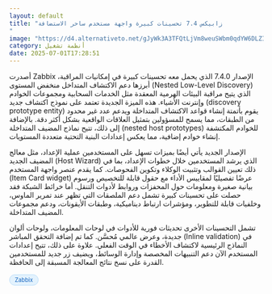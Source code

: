 ```yaml
---
layout: default
title: "زابيكس 7.4 تحسينات كبيرة واجهة مستخدم ساحر الاستضافة
"
image: "https://d4.alternativeto.net/gJyWk3A3TFQtLjVm8weuSWbm0qdYW6DLZIEEoppqSg0/rs:fill:1520:760:0/g:ce:0:0/YWJzOi8vZGlzdC9jb250ZW50LzE3NTEzOTE0Mzc0MzAucG5n.png"
category: أنظمة تشغيل
date: 2025-07-01T17:28:51
---
```


أصدرت Zabbix الإصدار 7.4.0 الذي يحمل معه تحسينات كبيرة في إمكانيات المراقبة، أبرزها دعم الاكتشاف المتداخل منخفض المستوى (Nested Low-Level Discovery) الذي يتيح مراقبة البيئات الهرمية المعقدة مثل الخدمات السحابية ومجموعات الخوادم وإنترنت الأشياء. هذه الميزة الجديدة تعتمد على نموذج اكتشاف جديد (discovery prototype entity) يقوم بأتمتة إنشاء قواعد الاكتشاف المتداخلة ويدعم عدد غير محدود من الطبقات، مما يسمح للمسؤولين بتمثيل العلاقات الواقعية بشكل أكثر دقة. بالإضافة إلى ذلك، تتيح نماذج المضيف المتداخلة (nested host prototypes) للخوادم المكتشفة إنشاء خوادم إضافية، مما يعكس إعدادات البنية التحتية متعددة المستويات.

الإصدار الجديد يأتي أيضًا بميزات تسهل على المستخدمين عملية الإعداد، مثل معالج المضيف الجديد (Host Wizard) الذي يرشد المستخدمين خلال خطوات الإعداد، بما في ذلك تعيين القوالب وتثبيت الوكلاء وتكوين الفحوصات. كما يقدم عنصر واجهة المستخدم (Item Card widget) عرضًا تفصيليًا لمقاييس الأداء مع حقول قابلة للتخصيص ورسوم بيانية صغيرة ومعلومات حول المحفزات وروابط لأدوات التنقل. أما خرائط الشبكة فقد حصلت على تحسينات كبيرة تشمل دعم الملصقات التي تظهر عند تمرير الماوس، وخلفيات قابلة للتطوير، ومؤشرات ارتباط ديناميكية، وطبقات الأيقونات، ودعم مجموعات المضيف المتداخلة.

تشمل التحسينات الأخرى تحديثات فورية للأدوات في لوحات المعلومات، ولوحات ألوان جديدة، وعرض عالمي مُحسَّن. كما تم إضافة التحقق المباشر (Inline validation) في النماذج الرئيسية لاكتشاف الأخطاء في الوقت الفعلي. علاوة على ذلك، تتيح إعدادات المستخدم الآن دعم التنبيهات المخصصة وإدارة الوسائط، ويضيف زر جديد للمستخدمين القدرة على نسخ نتائج المعالجة المسبقة إلى الحافظة.

<div style="margin-top:2px; margin-bottom:2px;"><a href="https://bidjadraft.github.io/?query=Zabbix" style="background:#e3f2fd; color:#1565c0; font-size:80%; border-radius:12px; padding:3px 10px; margin:2px 4px 2px 0; display:inline-block; border:1px solid #bbdefb; text-decoration:none;">Zabbix</a></div><br><br>
